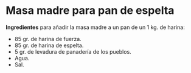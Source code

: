 # Masa madre para pan de espelta

**Ingredientes** para añadir la masa madre a un pan de un 1 kg. de harina:
* 85 gr. de harina de fuerza.
* 85 gr. de harina de espelta.
* 5 gr. de levadura de panadería de los pueblos.
* Agua.
* Sal.

